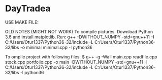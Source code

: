 # DayTradea


USE MAKE FILE:

OLD NOTES (MIGHT NOT WORK)
To compile pictures. Download Python 3.6 and install matplotlib. Run:
g++ -DWITHOUT_NUMPY -std=gnu++11 -I C:/Users/Otur1337/Python36-32/include -L C:/Users/Otur1337/Python36-32/libs -o minimal minimal.cpp -l python36

To ompile project with following files:
$ g++ -g -Wall main.cpp readfile.cpp stock.cpp portfolio.cpp -o main -DWITHOUT_NUMPY -std=gnu++11 -I C:/Users/Otur1337/Python36-32/include -L C:/Users/Otur1337/Python36-32/libs -l python36